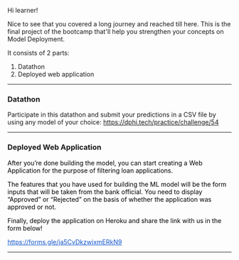 <p>Hi learner!</p>

<p>Nice to see that you covered a long journey and reached till here. This is the final project of the bootcamp that&#39;ll help you strengthen your concepts on Model Deployment.</p>

<p>It consists of 2 parts:</p>

<ol>
	<li>Datathon</li>
	<li>Deployed web application</li>
</ol>

<hr />
<h3>Datathon</h3>

<p>Participate in this datathon and submit your predictions in a CSV file&nbsp;by using any model of your choice:&nbsp;<a href="https://dphi.tech/practice/challenge/54" target="_blank">https://dphi.tech/practice/challenge/54</a></p>

<hr />
<h3>Deployed Web Application</h3>

<p><span style="color:#000000">After you&rsquo;re done building the model, you can start creating a Web Application for the purpose of filtering loan applications. </span></p>

<p><span style="color:#000000">The features that you have used for building the ML model will be the form inputs that will be taken from the bank official. You need to display &ldquo;Approved&rdquo; or &ldquo;Rejected&rdquo; on the basis of whether the application was approved or not. </span></p>

<p><span style="color:#000000">Finally, deploy the application on Heroku and share the link with us in the form below!</span></p>

<p><a href="https://forms.gle/ja5CvDkzwjxmERkN9" style="text-decoration:none"><span style="color:#1155cc"><u>https://forms.gle/ja5CvDkzwjxmERkN9</u></span></a><span style="color:#000000">&nbsp;&nbsp;</span></p>

<hr />
<p>&nbsp;</p>